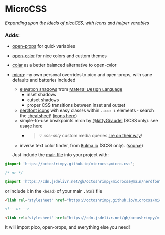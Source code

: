 # MicroCSS

_Expanding upon the [ideals](https://picocss.com/#:~:text=graceful%C2%A0and%C2%A0simple,-!) of [picoCSS](https://picocss.com), with icons and helper variables_

### Adds:

* [open-props](https://open-props.style) for quick variables
* [open-color](https://yeun.github.io/open-color/) for nice colors and custom themes
* [colar](https://github.com/fchristant/colar) as a better balanced alternative to open-color
* [micro](https://github.com/octoshrimpy/microcss/blob/main/_micro.scss): my own personal overrides to pico and open-props, with sane defaults and batteries included
  * [elevation shadows](https://material.io/design/environment/elevation.html) from [Material Design Language](https://material.io/design/foundation-overview)
    * inset shadows
    * outset shadows
    * proper CSS transitions between inset and outset
  * [nerdfont icons](https://nerdfonts.com) with easy classes within `.icon i` elements - search the [cheatsheet](https://www.nerdfonts.com/cheat-sheet)! ([icons here](./_nf.css))
  * simple-to-use breakpoints mixin by [@kittyGiraudel](https://twitter.com/KittyGiraudel) (SCSS only). see [usage here](https://css-tricks.com/snippets/sass/mixin-manage-breakpoints/)
    * > 💡 *css-only* custom media queries [are on their way](https://www.stefanjudis.com/notes/can-we-have-custom-media-queries-please/)!
  * inverse text color finder, from [Bulma.io](https://bulma.io/documentation/) (SCSS only). ([source](https://github.com/jgthms/bulma/blob/master/sass/utilities/functions.sass))
  
  
  Just include the [main file](./micro.css) into your project with:
```css 
@import 'https://octoshrimpy.github.io/microcss/micro.css';

/* or */

@import 'https://cdn.jsdelivr.net/gh/octoshrimpy/microcss@main/nerdfonts.css';
```

or include it in the `<head>` of your main `.html` file

```html
<link rel="stylesheet" href="https://octoshrimpy.github.io/microcss/micro.css">

<!-- or -->

<link rel="stylesheet" href="https://cdn.jsdelivr.net/gh/octoshrimpy/microcss@main/nerdfonts.css">


```

It will import pico, open-props, and everything else you need!
